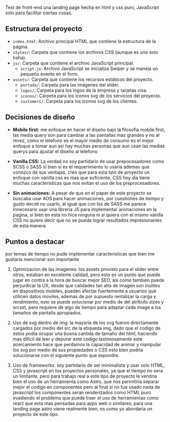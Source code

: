 Test de front-end una landing page hecha en html y css puro, JavaScript solo para facilitar ciertas cosas.
## Estructura del proyecto

- `index.html`: Archivo principal HTML que contiene la estructura de la página.
- `styles/`: Carpeta que contiene los archivos CSS (aunque es uno solo haha).
- `js/`: Carpeta que contiene el archivo JavaScript principal.
  - `script.js`: Archivo JavaScript se inicializa Swiper y se maneja un pequeño evento en el form.
- `assets/`: Carpeta que contiene los recursos estáticos del proyecto.
  - `portada/`: Carpeta para las imágenes del slider.
  - `logos/`: Carpeta para los logos de la empresa y tarjetas visa.
  - `iconos/`: Carpeta para los iconos svg de los servicios del proyecto.
  - `customers/`: Carpeta para los iconos svg de los clientes.

## Decisiones de diseño

- **Mobile first:** me enfoque en hacer el diseño bajo la filosofia mobile first, las media query son para cambiar a las pantallas mas grandes
y no al revez, como el telefono es el mayor medio de consumo es el mejor enfoque a tomar aun asi hay muchas personas que aun usan
las medias querys para ajustar el diseño al telefono

- **Vanilla CSS:** La verdad no soy partidario de usar prepocesadores como SCSS o SASS si bien si es el requerimiento lo usaria
ademas que conozco de sus ventajas, creo que para esta tipo de proyecto un enfoque con vanilla css es mas que suficiente, CSS
hoy dia tiene muchas caracteristicas que nos evitan el uso de los preprocesadores.

- **Sin animaciones:** A pesar de que en el paper de este proyecto se buscaba usar AOS para hacer animaciones, por cuestiones
de tiempo y gusto decidi no usarlo, al igual que con los de SASS me parece innecesario usar una libreria JS para implementar
animaciones en la pagina, si bien en esta no hice ninguna ni si quiera con el mismo vanilla CSS no quiere decir que no se pueda
lograr resultados impresionantes de esta manera

## Puntos a destacar

por temas de tiempo no pude implementar caracteristicas que bien me gustaria mencionar son importante

1. Optimizacion de las imagenes: los assets provisto para el slider entre otros, estaban en excelente calidad, pero esto es un punto 
que puede jugar en contra a la hora de buscar mejor SEO, asi como tambien puede perjurdicar la UX, desde que calidades tan alta de imagen 
son inutiles en dispositivos mobiles, pueden afectar fuertemente a usuarios que utilicen datos moviles, ademas de por supuesto
rentalizar la carga y rendimiento, esto se puede solucionar por medio de del atributo sizes y srcset, pero requiere de algo de
tiempo para adaptar cada image a los tamaños de pantalla apropiados.

2. Uso de svg dentro de img: la mayoria de los svg fueron directamente cargados por medio del src de la etiqueda img, dado
que el codigo de estos podia ocupar una buena cantida de tamaño del html, haciendo mas dificil de leer y depurar este codigo
lastimosamente este acercamiento hace que perdamos la capacidad de animar y manipular los svg por medio de sus propiedades o CSS
esto bien podria solucionarse con el siguiente punto que expondre.

3. Uso de frameworks: soy partidario de ser minimalista y usar solo HTML, CSS y javascript en tus proyectos personales, ya que
el tiempo  no sera un limitante, pero para trabajo real a este tipo de proyecto le vendria bien el uso de un herramienta como
Astro, que nos permitiria separar mejor el codigo en componentes pero al final si no fue usado nada de javascript los componentes
seran renderizados como HTML puro evadiendo el problema que puede traer el uso de herramientas como react que esta mas pensadas
para apps web o similares, para una landing page astro viene realmente bien, es como yo abordaria un proyecto de este tipo.
